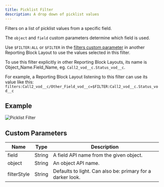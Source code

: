 ```yaml
---
title: Picklist Filter
description: A drop down of picklist values
---
```


Filters on a list of picklist values from a specific field.

The `object` and `field` custom parameters determine which field is used.

Use `$FILTER:ALL` or `$FILTER` in the [filters custom parameter](references/custom-parameters-list-view) in another Reporting Block Layout to use the values selected in this filter.

To use this filter explicitly in other Reporting Block Layouts, its name is Object_Name.Field_Name, eg. `Call2_vod__c.Status_vod__c`.

For example, a Reporting Block Layout listening to this filter can use its value like this: `filters:Call2_vod__c/Other_Field_vod__c=$FILTER:Call2_vod__c.Status_vod__c`

## Example

![Picklist Filter](/static/img/report-picklist-filter.png "Picklist Filter")

## Custom Parameters

| Name                | Type  | Description |
|---------------------|-------|-------------|
| field         | String| A field API name from the given object. |
| object         | String| An object API name. |
| filterStyle         | String| Defaults to light. Can also be: primary for a darker look. |
